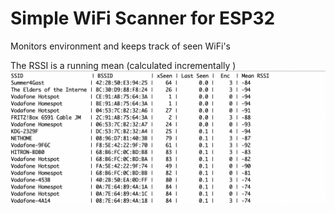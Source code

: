 # Simple WiFi Scanner for ESP32

Monitors environment and keeps track of seen WiFi's

The RSSI is a running mean (calculated incrementally )
![Screenshot](screenshot.png)